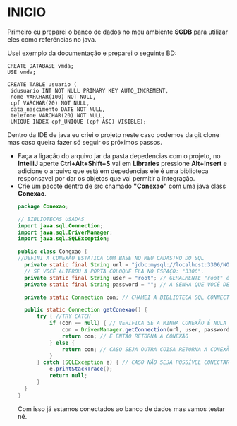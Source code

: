 # INICIO

Primeiro eu preparei o banco de dados no meu ambiente **SGDB** para utilizar eles como referências no java.

Usei exemplo da documentação e preparei o seguinte BD:

 ```
CREATE DATABASE vmda;
USE vmda;

CREATE TABLE usuario (
  idusuario INT NOT NULL PRIMARY KEY AUTO_INCREMENT,
  nome VARCHAR(100) NOT NULL,
  cpf VARCHAR(20) NOT NULL,
  data_nascimento DATE NOT NULL,
  telefone VARCHAR(20) NOT NULL,
  UNIQUE INDEX cpf_UNIQUE (cpf ASC) VISIBLE);
  ```

Dentro da IDE de java eu criei o projeto neste caso podemos da git clone mas caso queira fazer só seguir os próximos
passos.

- Faça a ligação do arquivo jar da pasta depedencias com o projeto, no **IntelliJ** aperte **Ctrl+Alt+Shift+S** vai em
   **Libraries** pressione **Alt+Insert** e adicione o arquivo que está em depedencias ele é uma biblioteca responsavel
   por dar os objetos que vai permitir a integração.
- Crie um pacote dentro de src chamado **"Conexao"** com uma java class **Conexao**.
  ```java
  package Conexao;
  
  // BIBLIOTECAS USADAS
  import java.sql.Connection;
  import java.sql.DriverManager;
  import java.sql.SQLException;
  
  public class Conexao {
  //DEFINI A CONEXÃO ESTATICA COM BASE NO MEU CADASTRO DO SQL
    private static final String url = "jdbc:mysql://localhost:3306/NOME DO BANCO"; 
    // SE VOCÊ ALTEROU A PORTA COLOQUE ELA NO ESPAÇO: "3306".
    private static final String user = "root"; // GERALMENTE "root" é o padrão de instalação.
    private static final String password = ""; // A SENHA QUE VOCÊ DEFINIU NA INSTALAÇÃO.
  
    private static Connection con; // CHAMEI A BIBLIOTECA SQL CONNECTION

    public static Connection getConexao() {
        try { //TRY CATCH 
            if (con == null) { // VERIFICA SE A MINHA CONEXÃO É NULA
                con = DriverManager.getConnection(url, user, password); // SE SIM ADICIONA ISSO A ELA.
                return con; // E ENTÃO RETORNA A CONEXÃO
            } else {
                return con; // CASO SEJA OUTRA COISA RETORNA A CONEXÃO
            }
        } catch (SQLException e) { // CASO NÃO SEJA POSSÍVEL CONECTAR ENVIARA MENSAGEM DE ERRO
            e.printStackTrace();
            return null;
        }
    }
  }
  ```
  Com isso já estamos conectados ao banco de dados mas vamos testar né.